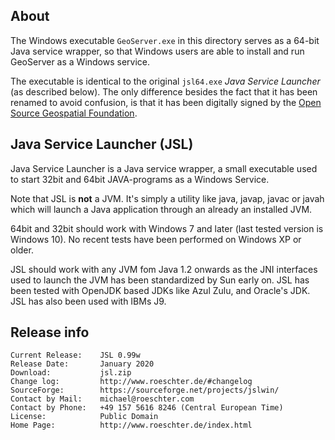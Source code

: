 ## About
The Windows executable `GeoServer.exe` in this directory serves as a 64-bit Java service wrapper, so that Windows users are able to install and run GeoServer as a Windows service.

The executable is identical to the original `jsl64.exe` *Java Service Launcher* (as described below). The only difference besides the fact that it has been renamed to avoid confusion, is that it has been digitally signed by the [Open Source Geospatial Foundation](https://www.osgeo.org).

## Java Service Launcher (JSL)
Java Service Launcher is a Java service wrapper, a small executable used to start 32bit and 64bit JAVA-programs as a Windows Service.

Note that JSL is **not** a JVM. It's simply a utility like java, javap, javac or javah which will launch a Java application through an already an installed JVM.

64bit and 32bit should work with Windows 7 and later (last tested version is Windows 10). No recent tests have been performed on Windows XP or older.

JSL should work with any JVM fom Java 1.2 onwards as the JNI interfaces used to launch the JVM has been standardized by Sun early on. JSL has been tested with OpenJDK based JDKs like Azul Zulu, and Oracle's JDK. JSL has also been used with IBMs J9.

## Release info

```
Current Release:    JSL 0.99w
Release Date:	    January 2020
Download:	        jsl.zip
Change log:	        http://www.roeschter.de/#changelog
SourceForge:        https://sourceforge.net/projects/jslwin/
Contact by Mail:	michael@roeschter.com
Contact by Phone:   +49 157 5616 8246 (Central European Time)
License:	        Public Domain
Home Page:	        http://www.roeschter.de/index.html
```

